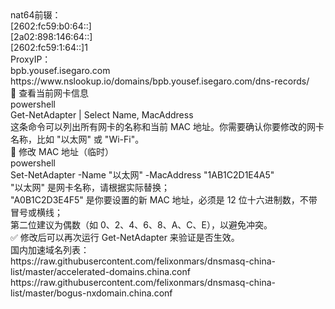 <div>nat64前辍：<div>
<div>[2602:fc59:b0:64::] <div>
<div>[2a02:898:146:64::] <div>
<div>[2602:fc59:1:64::]1<div>
<div>ProxyIP：<div>
<div>bpb.yousef.isegaro.com<div>
<div>https://www.nslookup.io/domains/bpb.yousef.isegaro.com/dns-records/<div>

<div>🧩 查看当前网卡信息<div>
<div>powershell<div>
<div>Get-NetAdapter | Select Name, MacAddress<div>
<div>这条命令可以列出所有网卡的名称和当前 MAC 地址。你需要确认你要修改的网卡名称，比如 "以太网" 或 "Wi-Fi"。<div>

<div>🧩 修改 MAC 地址（临时）<div>
<div>powershell<div>
<div>Set-NetAdapter -Name "以太网" -MacAddress "1AB1C2D1E4A5"<div>
<div>"以太网" 是网卡名称，请根据实际替换；<div>

<div>"A0B1C2D3E4F5" 是你要设置的新 MAC 地址，必须是 12 位十六进制数，不带冒号或横线；<div>

<div>第二位建议为偶数（如 0、2、4、6、8、A、C、E），以避免冲突。<div>

<div>✅ 修改后可以再次运行 Get-NetAdapter 来验证是否生效。<div>


<div>国内加速域名列表：<div>
<div>https://raw.githubusercontent.com/felixonmars/dnsmasq-china-list/master/accelerated-domains.china.conf<div>
<div>https://raw.githubusercontent.com/felixonmars/dnsmasq-china-list/master/bogus-nxdomain.china.conf<div>













